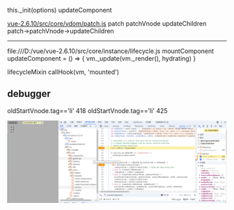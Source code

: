 this._init(options)
updateComponent

[vue-2.6.10/src/core/vdom/patch.js](file:///D:/vue/vue-2.6.10/src/core/vdom/patch.js)
patch
patchVnode
updateChildren
patch->patchVnode->updateChildren



-----------
file:///D:/vue/vue-2.6.10/src/core/instance/lifecycle.js
mountComponent
updateComponent = () => {
      vm._update(vm._render(), hydrating)
    }

lifecycleMixin
callHook(vm, 'mounted')

debugger
---------
oldStartVnode.tag=='li' 418
oldStartVnode.tag=='li' 425

![alt text](image.png)